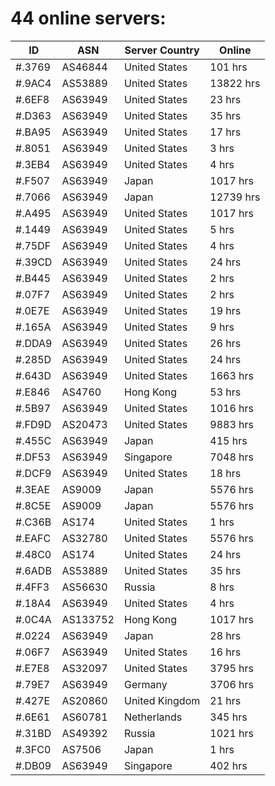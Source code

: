 # 44 online servers:

| ID | ASN | Server Country | Online |
| ------ | ------ | ------ | ------ |
| #.3769 | AS46844 | United States | 101 hrs |
| #.9AC4 | AS53889 | United States | 13822 hrs |
| #.6EF8 | AS63949 | United States | 23 hrs |
| #.D363 | AS63949 | United States | 35 hrs |
| #.BA95 | AS63949 | United States | 17 hrs |
| #.8051 | AS63949 | United States | 3 hrs |
| #.3EB4 | AS63949 | United States | 4 hrs |
| #.F507 | AS63949 | Japan | 1017 hrs |
| #.7066 | AS63949 | Japan | 12739 hrs |
| #.A495 | AS63949 | United States | 1017 hrs |
| #.1449 | AS63949 | United States | 5 hrs |
| #.75DF | AS63949 | United States | 4 hrs |
| #.39CD | AS63949 | United States | 24 hrs |
| #.B445 | AS63949 | United States | 2 hrs |
| #.07F7 | AS63949 | United States | 2 hrs |
| #.0E7E | AS63949 | United States | 19 hrs |
| #.165A | AS63949 | United States | 9 hrs |
| #.DDA9 | AS63949 | United States | 26 hrs |
| #.285D | AS63949 | United States | 24 hrs |
| #.643D | AS63949 | United States | 1663 hrs |
| #.E846 | AS4760 | Hong Kong | 53 hrs |
| #.5B97 | AS63949 | United States | 1016 hrs |
| #.FD9D | AS20473 | United States | 9883 hrs |
| #.455C | AS63949 | Japan | 415 hrs |
| #.DF53 | AS63949 | Singapore | 7048 hrs |
| #.DCF9 | AS63949 | United States | 18 hrs |
| #.3EAE | AS9009 | Japan | 5576 hrs |
| #.8C5E | AS9009 | Japan | 5576 hrs |
| #.C36B | AS174 | United States | 1 hrs |
| #.EAFC | AS32780 | United States | 5576 hrs |
| #.48C0 | AS174 | United States | 24 hrs |
| #.6ADB | AS53889 | United States | 35 hrs |
| #.4FF3 | AS56630 | Russia | 8 hrs |
| #.18A4 | AS63949 | United States | 4 hrs |
| #.0C4A | AS133752 | Hong Kong | 1017 hrs |
| #.0224 | AS63949 | Japan | 28 hrs |
| #.06F7 | AS63949 | United States | 16 hrs |
| #.E7E8 | AS32097 | United States | 3795 hrs |
| #.79E7 | AS63949 | Germany | 3706 hrs |
| #.427E | AS20860 | United Kingdom | 21 hrs |
| #.6E61 | AS60781 | Netherlands | 345 hrs |
| #.31BD | AS49392 | Russia | 1021 hrs |
| #.3FC0 | AS7506 | Japan | 1 hrs |
| #.DB09 | AS63949 | Singapore | 402 hrs |


